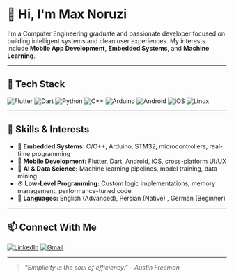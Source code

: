 # 👋 Hi, I'm Max Noruzi

I'm a Computer Engineering graduate and passionate developer focused on building intelligent systems and clean user experiences. My interests include **Mobile App Development**, **Embedded Systems**, and **Machine Learning**.

---

## 🚀 Tech Stack

![Flutter](https://img.shields.io/badge/Flutter-blue?logo=flutter)
![Dart](https://img.shields.io/badge/Dart-0175C2?logo=dart&logoColor=white)
![Python](https://img.shields.io/badge/Python-3776AB?logo=python&logoColor=white)
![C++](https://img.shields.io/badge/C++-00599C?logo=c%2b%2b&logoColor=white)
![Arduino](https://img.shields.io/badge/Arduino-00979D?logo=arduino&logoColor=white)
![Android](https://img.shields.io/badge/Android-3DDC84?logo=android&logoColor=white)
![iOS](https://img.shields.io/badge/iOS-000000?logo=apple&logoColor=white)
![Linux](https://img.shields.io/badge/Linux-FCC624?logo=linux&logoColor=black)

---

## 🧠 Skills & Interests

- 🔧 **Embedded Systems:** C/C++, Arduino, STM32, microcontrollers, real-time programming  
- 📱 **Mobile Development:** Flutter, Dart, Android, iOS, cross-platform UI/UX  
- 🧠 **AI & Data Science:** Machine learning pipelines, model training, data mining  
- ⚙️ **Low-Level Programming:** Custom logic implementations, memory management, performance-tuned code  
- 💬 **Languages:** English (Advanced), Persian (Native) , German (Beginner)

---

## 📫 Connect With Me

[![LinkedIn](https://img.shields.io/badge/LinkedIn-blue?logo=linkedin)](https://www.linkedin.com/in/max-noruzi-185039267/)
[![Gmail](https://img.shields.io/badge/Gmail-red?logo=gmail&logoColor=white)](mailto:noruzimax@gmail.com)

---

> _“Simplicity is the soul of efficiency.” – Austin Freeman_
